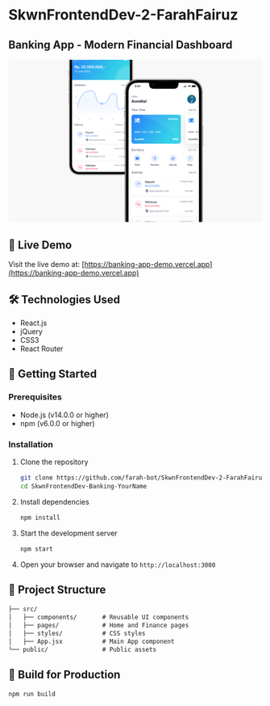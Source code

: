 # SkwnFrontendDev-2-FarahFairuz
## Banking App - Modern Financial Dashboard

![Banking App Screenshot](./src/assets/banking-app.png)

## 🚀 Live Demo
Visit the live demo at: [https://banking-app-demo.vercel.app](https://banking-app-demo.vercel.app)

## 🛠️ Technologies Used
- React.js
- jQuery
- CSS3
- React Router

## 🏁 Getting Started

### Prerequisites
- Node.js (v14.0.0 or higher)
- npm (v6.0.0 or higher)

### Installation
1. Clone the repository
   ```bash
   git clone https://github.com/farah-bot/SkwnFrontendDev-2-FarahFairuz.git
   cd SkwnFrontendDev-Banking-YourName
   ```

2. Install dependencies
   ```bash
   npm install
   ```

3. Start the development server
   ```bash
   npm start
   ```

4. Open your browser and navigate to `http://localhost:3000`

## 📂 Project Structure
```
├── src/
│   ├── components/       # Reusable UI components
│   ├── pages/            # Home and Finance pages
│   ├── styles/           # CSS styles
│   ├── App.jsx           # Main App component
└── public/               # Public assets
```

## 🚀 Build for Production
```bash
npm run build
```